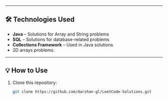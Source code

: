 
---

## 🛠 Technologies Used

- **Java** – Solutions for Array and String problems
- **SQL** – Solutions for database-related problems
- **Collections Framework** – Used in Java solutions 
- 2D arrays problems.

---

## 💡 How to Use

1. Clone this repository:  
   ```bash
   git clone https://github.com/darshan-gl/LeetCode-Solutions.git
